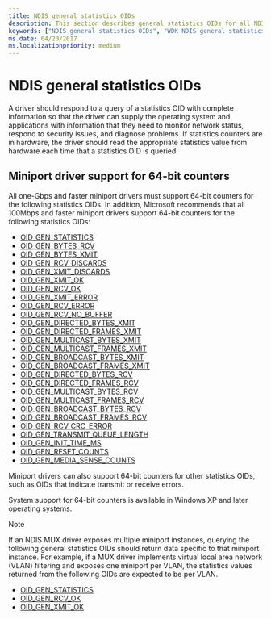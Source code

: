 ```yaml
---
title: NDIS general statistics OIDs
description: This section describes general statistics OIDs for all NDIS drivers
keywords: ["NDIS general statistics OIDs", "WDK NDIS general statistics OIDs", "WDK general statistics OIDs"]
ms.date: 04/20/2017
ms.localizationpriority: medium
---
```


# NDIS general statistics OIDs

A driver should respond to a query of a statistics OID with complete information so that the driver can supply the operating system and applications with information that they need to monitor network status, respond to security issues, and diagnose problems. If statistics counters are in hardware, the driver should read the appropriate statistics value from hardware each time that a statistics OID is queried.

## Miniport driver support for 64-bit counters

All one-Gbps and faster miniport drivers must support 64-bit counters for the following statistics OIDs. In addition, Microsoft recommends that all 100Mbps and faster miniport drivers support 64-bit counters for the following statistics OIDs:

- [OID_GEN_STATISTICS](./oid-gen-statistics.md)
- [OID_GEN_BYTES_RCV](./oid-gen-bytes-rcv.md)
- [OID_GEN_BYTES_XMIT](./oid-gen-bytes-xmit.md)
- [OID_GEN_RCV_DISCARDS](./oid-gen-rcv-discards.md)
- [OID_GEN_XMIT_DISCARDS](./oid-gen-xmit-discards.md)
- [OID_GEN_XMIT_OK](./oid-gen-xmit-ok.md)
- [OID_GEN_RCV_OK](./oid-gen-rcv-ok.md)
- [OID_GEN_XMIT_ERROR](./oid-gen-xmit-error.md)
- [OID_GEN_RCV_ERROR](./oid-gen-rcv-error.md)
- [OID_GEN_RCV_NO_BUFFER](./oid-gen-rcv-no-buffer.md)
- [OID_GEN_DIRECTED_BYTES_XMIT](./oid-gen-directed-bytes-xmit.md)
- [OID_GEN_DIRECTED_FRAMES_XMIT](./oid-gen-directed-frames-xmit.md)
- [OID_GEN_MULTICAST_BYTES_XMIT](./oid-gen-multicast-bytes-xmit.md)
- [OID_GEN_MULTICAST_FRAMES_XMIT](./oid-gen-multicast-frames-xmit.md)
- [OID_GEN_BROADCAST_BYTES_XMIT](./oid-gen-broadcast-bytes-xmit.md)
- [OID_GEN_BROADCAST_FRAMES_XMIT](./oid-gen-broadcast-frames-xmit.md)
- [OID_GEN_DIRECTED_BYTES_RCV](./oid-gen-directed-bytes-rcv.md)
- [OID_GEN_DIRECTED_FRAMES_RCV](./oid-gen-directed-frames-rcv.md)
- [OID_GEN_MULTICAST_BYTES_RCV](./oid-gen-multicast-bytes-rcv.md)
- [OID_GEN_MULTICAST_FRAMES_RCV](./oid-gen-multicast-frames-rcv.md)
- [OID_GEN_BROADCAST_BYTES_RCV](./oid-gen-broadcast-bytes-rcv.md)
- [OID_GEN_BROADCAST_FRAMES_RCV](./oid-gen-broadcast-frames-rcv.md)
- [OID_GEN_RCV_CRC_ERROR](./oid-gen-rcv-crc-error.md)
- [OID_GEN_TRANSMIT_QUEUE_LENGTH](./oid-gen-transmit-queue-length.md)
- [OID_GEN_INIT_TIME_MS](./oid-gen-init-time-ms.md)
- [OID_GEN_RESET_COUNTS](./oid-gen-reset-counts.md)
- [OID_GEN_MEDIA_SENSE_COUNTS](./oid-gen-media-sense-counts.md)

Miniport drivers can also support 64-bit counters for other statistics OIDs, such as OIDs that indicate transmit or receive errors.

System support for 64-bit counters is available in Windows XP and later operating systems.

>[!NOTE]
> If an NDIS MUX driver exposes multiple miniport instances, querying the following general statistics OIDs should return data specific to that miniport instance. For example, if a MUX driver implements virtual local area network (VLAN) filtering and exposes one miniport per VLAN, the statistics values returned from the following OIDs are expected to be per VLAN.
> - [OID_GEN_STATISTICS](./oid-gen-statistics.md)
> - [OID_GEN_RCV_OK](./oid-gen-rcv-ok.md)
> - [OID_GEN_XMIT_OK](./oid-gen-xmit-ok.md)
